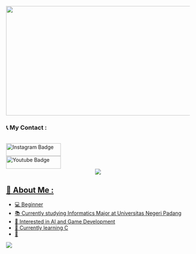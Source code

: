 

 <img src="https://github.com/radhiaaulia16/radhiaaulia16/blob/main/WELCOME.gif" width="2000" height="300">
 
<p/>

### 📞 My Contact :
<div id="badges">
</a> <br>
<a href="https://www.instagram.com/radhiaulia/">
  <img src="https://img.shields.io/badge/Instagram-purple?style=for-the-badge&logo=instagram&logoColor=blue" alt="Instagram Badge" height="35" width="150"/>
</a> <br>
<a href="mailto:radhiaaulia993@gmail.com">
  <img src="https://img.shields.io/badge/Gmail-white?style=for-the-badge&logo=gmail&logoColor=blue" alt="Youtube Badge" height="35" width="150"/>



<div align="center"><img src="https://user-images.githubusercontent.com/73097560/115834477-dbab4500-a447-11eb-908a-139a6edaec5c.gif"></div>

## 🌠 About Me :
- 💻 Beginner
- 📚 Currently studying Informatics Major at Universitas Negeri Padang
- 📝 Interested in AI and Game Development
- 🔭 Currently learning C
- 🌱 

<img src="https://user-images.githubusercontent.com/73097560/115834477-dbab4500-a447-11eb-908a-139a6edaec5c.gif">


<!---
radhiaaulia16/radhiaaulia16 is a ✨ special ✨ repository because its `README.md` (this file) appears on your GitHub profile.
You can click the Preview link to take a look at your changes.
--->
